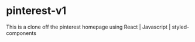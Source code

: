 # pinterest-v1
This is a clone off the pinterest homepage using React | Javascript | styled-components
